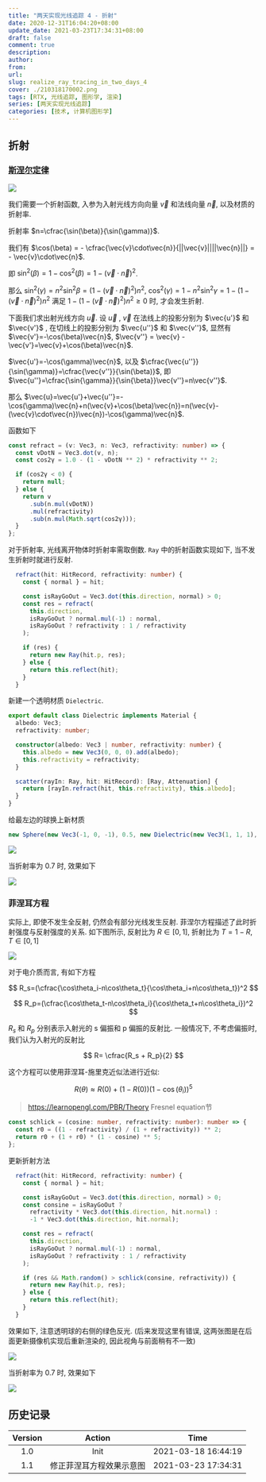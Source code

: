 ```yaml
---
title: "两天实现光线追踪 4 - 折射"
date: 2020-12-31T16:04:20+08:00
update_date: 2021-03-23T17:34:31+08:00
draft: false
comment: true
description: 
author: 
from: 
url: 
slug: realize_ray_tracing_in_two_days_4
cover: ./210318170002.png
tags: [RTX, 光线追踪, 图形学, 渲染]
series: [两天实现光线追踪]
categories: [技术, 计算机图形学]
---
```


## 折射

### [斯涅尔定律](./https://zh.wikipedia.org/wiki/%E6%96%AF%E6%B6%85%E5%B0%94%E5%AE%9A%E5%BE%8B)

![](./210318164154.png)

我们需要一个折射函数, 入参为入射光线方向向量 $\vec{v}$ 和法线向量 $\vec{n}$, 以及材质的折射率.

折射率 $n=\cfrac{\sin(\beta)}{\sin(\gamma)}$.

我们有 $\cos(\beta) = - \cfrac{\vec{v}\cdot\vec{n}}{||\vec{v}||||\vec{n}||} = - \vec{v}\cdot\vec{n}$.

即 $\sin^2(\beta)=1-\cos^2(\beta)=1- (\vec{v}\cdot\vec{n})^2$.

那么 $\sin^2(\gamma)=n^2\sin^2{\beta}=(1- (\vec{v}\cdot\vec{n})^2)n^2$, $\cos^2(\gamma)=1-n^2\sin^2{\gamma}=1-(1- (\vec{v}\cdot\vec{n})^2)n^2$ 满足 $1-(1- (\vec{v}\cdot\vec{n})^2)n^2 \ge 0$ 时, 才会发生折射.

下面我们求出射光线方向 $\vec{u}$. 设 $\vec{u}$ , $\vec{v}$ 在法线上的投影分别为 $\vec{u'}$ 和 $\vec{v'}$ , 在切线上的投影分别为 $\vec{u''}$ 和 $\vec{v''}$,
显然有 $\vec{v'}=-\cos(\beta)\vec{n}$, $\vec{v''} = \vec{v} - \vec{v'}=\vec{v}+\cos(\beta)\vec{n}$.

$\vec{u'}=-\cos(\gamma)\vec{n}$, 以及 $\cfrac{\vec{u''}}{\sin(\gamma)}=\cfrac{\vec{v''}}{\sin(\beta)}$, 即 $\vec{u''}=\cfrac{\sin{\gamma}}{\sin{\beta}}\vec{v''}=n\vec{v''}$.

那么 $\vec{u}=\vec{u'}+\vec{u''}=-\cos(\gamma)\vec{n}+n(\vec{v}+\cos(\beta)\vec{n})=n(\vec{v}-(\vec{v}\cdot\vec{n})\vec{n})-\cos(\gamma)\vec{n}$.

函数如下

```ts
const refract = (v: Vec3, n: Vec3, refractivity: number) => {
  const vDotN = Vec3.dot(v, n);
  const cos2γ = 1.0 - (1 - vDotN ** 2) * refractivity ** 2;

  if (cos2γ < 0) {
    return null;
  } else {
    return v
      .sub(n.mul(vDotN))
      .mul(refractivity)
      .sub(n.mul(Math.sqrt(cos2γ)));
  }
};
```

对于折射率, 光线离开物体时折射率需取倒数. `Ray` 中的折射函数实现如下, 当不发生折射时就进行反射.

```ts
  refract(hit: HitRecord, refractivity: number) {
    const { normal } = hit;

    const isRayGoOut = Vec3.dot(this.direction, normal) > 0;
    const res = refract(
      this.direction,
      isRayGoOut ? normal.mul(-1) : normal,
      isRayGoOut ? refractivity : 1 / refractivity
    );

    if (res) {
      return new Ray(hit.p, res);
    } else {
      return this.reflect(hit);
    }
  }
```

新建一个透明材质 `Dielectric`.

```ts
export default class Dielectric implements Material {
  albedo: Vec3;
  refractivity: number;

  constructor(albedo: Vec3 | number, refractivity: number) {
    this.albedo = new Vec3(0, 0, 0).add(albedo);
    this.refractivity = refractivity;
  }

  scatter(rayIn: Ray, hit: HitRecord): [Ray, Attenuation] {
    return [rayIn.refract(hit, this.refractivity), this.albedo];
  }
}
```

给最左边的球换上新材质

```ts
new Sphere(new Vec3(-1, 0, -1), 0.5, new Dielectric(new Vec3(1, 1, 1), 1.8))
```

![](./210318164801.png)

当折射率为 0.7 时, 效果如下

![](./210318164802.png)

### 菲涅耳方程

实际上, 即使不发生全反射, 仍然会有部分光线发生反射. 菲涅尔方程描述了此时折射强度与反射强度的关系. 如下图所示, 反射比为 $R\in[0, 1]$, 折射比为 $T = 1 - R$, $T\in[0, 1]$

![](./210318164803.png)

对于电介质而言, 有如下方程

$$
R_s=(\cfrac{\cos\theta_i-n\cos\theta_t}{\cos\theta_i+n\cos\theta_t})^2
$$

$$
R_p=(\cfrac{\cos\theta_t-n\cos\theta_i}{\cos\theta_t+n\cos\theta_i})^2
$$

$R_s$ 和 $R_p$ 分别表示入射光的 s 偏振和 p 偏振的反射比. 一般情况下, 不考虑偏振时, 我们认为入射光的反射比

$$
R= \cfrac{R_s + R_p}{2}
$$

这个方程可以使用菲涅耳-施里克近似法进行近似:

$$
R(\theta) \approx R(0) + (1 - R(0))(1 - \cos(\theta_i))^5
$$

>https://learnopengl.com/PBR/Theory Fresnel equation节

```ts
const schlick = (cosine: number, refractivity: number): number => {
  const r0 = ((1 - refractivity) / (1 + refractivity)) ** 2;
  return r0 + (1 + r0) * (1 - cosine) ** 5;
};
```

更新折射方法

```ts
  refract(hit: HitRecord, refractivity: number) {
    const { normal } = hit;

    const isRayGoOut = Vec3.dot(this.direction, normal) > 0;
    const consine = isRayGoOut ?
      refractivity * Vec3.dot(this.direction, hit.normal) :
      -1 * Vec3.dot(this.direction, hit.normal);

    const res = refract(
      this.direction,
      isRayGoOut ? normal.mul(-1) : normal,
      isRayGoOut ? refractivity : 1 / refractivity
    );

    if (res && Math.random() > schlick(consine, refractivity)) {
      return new Ray(hit.p, res);
    } else {
      return this.reflect(hit);
    }
  }
```
效果如下, 注意透明球的右侧的绿色反光. (后来发现这里有错误, 这两张图是在后面更新摄像机实现后重新渲染的, 因此视角与前面稍有不一致)

![](./210318170001.png)

当折射率为 0.7 时, 效果如下

![](./210318170002.png)

## 历史记录

|Version| Action|Time|
|:-------:|:--------:|:-----------:|
|1.0|Init|2021-03-18 16:44:19|
|1.1|修正菲涅耳方程效果示意图|2021-03-23 17:34:31|

